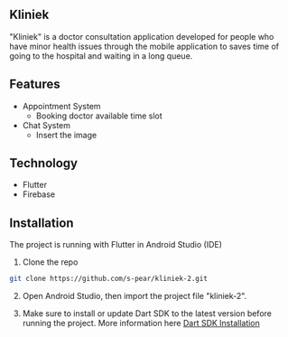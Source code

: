 ## Kliniek
"Kliniek" is a doctor consultation application developed for people who have minor health issues through the mobile application to saves 
time of going to the hospital and waiting in a long queue.

## Features
- Appointment System
  - Booking doctor available time slot
- Chat System
	- Insert the image

## Technology
* Flutter
* Firebase

## Installation
The project is running with Flutter in Android Studio (IDE)

1. Clone the repo
```sh
git clone https://github.com/s-pear/kliniek-2.git
```

2. Open Android Studio, then import the project file "kliniek-2".


3. Make sure to install or update Dart SDK to the latest version before running the project. More information here <a href="https://dart.dev/get-dart" target="_blank">Dart SDK Installation</a>